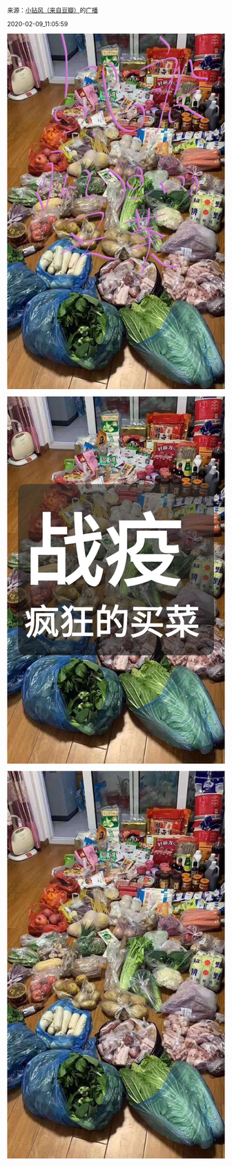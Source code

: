 来源：[小钻风（来自豆瓣）](https://www.douban.com/people/58982367/)的[广播](https://www.douban.com/people/58982367/status/2799694158/)


2020-02-09_11:05:59


![](./pic/2020-02-09_11:05:59-小钻风的广播1.jpg)  

![](./pic/2020-02-09_11:05:59-小钻风的广播2.jpg)  

![](./pic/2020-02-09_11:05:59-小钻风的广播3.jpg)  

